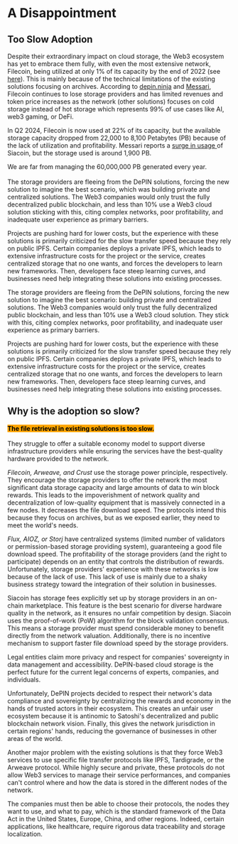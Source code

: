 # A Disappointment

## **Too Slow Adoption**

Despite their extraordinary impact on cloud storage, the Web3 ecosystem has yet to embrace them fully, with even the most extensive network, Filecoin, being utilized at only 1% of its capacity by the end of 2022 (see [here](https://www.coingecko.com/research/publications/the-state-of-decentralized-storage)). This is mainly because of the technical limitations of the existing solutions focusing on archives. According to [depin.ninja](https://depin.ninja/) and [Messari](https://messari.io/report/state-of-filecoin-q3-2024), Filecoin continues to lose storage providers and has limited revenues and token price increases as the network (other solutions) focuses on cold storage instead of hot storage which represents 99% of use cases like AI, web3 gaming, or DeFi.&#x20;

In Q2 2024, Filecoin is now used at 22% of its capacity, but the available storage capacity dropped from 22,000 to 8,100 Petabytes (PB) because of the lack of utilization and profitability. Messari reports a [surge in usage ](https://messari.io/report/state-of-sia-q1-2024)of Siacoin, but the storage used is around 1,900 PB.

We are far from managing the 60,000,000 PB generated every year.\
\
The storage providers are fleeing from the DePIN solutions, forcing the new solution to imagine the best scenario, which was building private and centralized solutions. The Web3 companies would only trust the fully decentralized public blockchain, and less than 10% use a Web3 cloud solution sticking with this, citing complex networks, poor profitability, and inadequate user experience as primary barriers.

Projects are pushing hard for lower costs, but the experience with these solutions is primarily criticized for the slow transfer speed because they rely on public IPFS. Certain companies deploys a private IPFS, which leads to extensive infrastructure costs for the project or the service, creates centralized storage that no one wants, and forces the developers to learn new frameworks. Then, developers face steep learning curves, and businesses need help integrating these solutions into existing processes.

The storage providers are fleeing from the DePIN solutions, forcing the new solution to imagine the best scenario: building private and centralized solutions. The Web3 companies would only trust the fully decentralized public blockchain, and less than 10% use a Web3 cloud solution. They stick with this, citing complex networks, poor profitability, and inadequate user experience as primary barriers.

Projects are pushing hard for lower costs, but the experience with these solutions is primarily criticized for the slow transfer speed because they rely on public IPFS. Certain companies deploys a private IPFS, which leads to extensive infrastructure costs for the project or the service, creates centralized storage that no one wants, and forces the developers to learn new frameworks. Then, developers face steep learning curves, and businesses need help integrating these solutions into existing processes.

## Why is the adoption so slow?

<mark style="background-color:orange;">**The file retrieval in existing solutions is too slow.**</mark>\
\
They struggle to offer a suitable economy model to support diverse infrastructure providers while ensuring the services have the best-quality hardware provided to the network.

_Filecoin, Arweave, and Crust_ use the storage power principle, respectively. They encourage the storage providers to offer the network the most significant data storage capacity and large amounts of data to win block rewards. This leads to the impoverishment of network quality and decentralization of low-quality equipment that is massively connected in a few nodes. It decreases the file download speed. The protocols intend this because they focus on archives, but as we exposed earlier, they need to meet the world's needs.

_Flux, AIOZ, or Storj_ have centralized systems (limited number of validators or permission-based storage providing system), guaranteeing a good file download speed. The profitability of the storage providers (and the right to participate) depends on an entity that controls the distribution of rewards. Unfortunately, storage providers' experience with these networks is low because of the lack of use. This lack of use is mainly due to a shaky business strategy toward the integration of their solution in businesses.

Siacoin has storage fees explicitly set up by storage providers in an on-chain marketplace. This feature is the best scenario for diverse hardware quality in the network, as it ensures no unfair competition by design. Siacoin uses the proof-of-work (PoW) algorithm for the block validation consensus. This means a storage provider must spend considerable money to benefit directly from the network valuation. Additionally, there is no incentive mechanism to support faster file download speed by the storage providers.

Legal entities claim more privacy and respect for companies' sovereignty in data management and accessibility. DePIN-based cloud storage is the perfect future for the current legal concerns of experts, companies, and individuals.

Unfortunately, DePIN projects decided to respect their network's data compliance and sovereignty by centralizing the rewards and economy in the hands of trusted actors in their ecosystem. This creates an unfair user ecosystem because it is antinomic to Satoshi's decentralized and public blockchain network vision. Finally, this gives the network jurisdiction in certain regions' hands, reducing the governance of businesses in other areas of the world.

Another major problem with the existing solutions is that they force Web3 services to use specific file transfer protocols like IPFS, Tardigrade, or the Arweave protocol. While highly secure and private, these protocols do not allow Web3 services to manage their service performances, and companies can't control where and how the data is stored in the different nodes of the network.

The companies must then be able to choose their protocols, the nodes they want to use, and what to pay, which is the standard framework of the Data Act in the United States, Europe, China, and other regions. Indeed, certain applications, like healthcare, require rigorous data traceability and storage localization.
